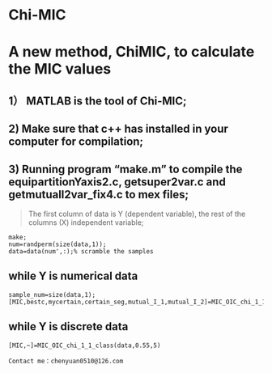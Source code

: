 # Chi-MIC
# A new method, ChiMIC, to calculate the MIC values

## 1） MATLAB is the tool of Chi-MIC;    
## 2)  Make sure that c++ has installed in your computer for compilation;   
## 3)  Running program “make.m” to compile the equipartitionYaxis2.c, getsuper2var.c and getmutualI2var_fix4.c to mex files;
> The first column of data is Y (dependent variable), the rest of the columns (X) independent variable;
    
    make;  
    num=randperm(size(data,1));   
    data=data(num',:);% scramble the samples  

## while Y is numerical data
    sample_num=size(data,1); 
    [MIC,bestc,mycertain,certain_seg,mutual_I_1,mutual_I_2]=MIC_OIC_chi_1_1(data,sample_num^0.55,5,sample_num);
    
## while Y is discrete data
    [MIC,~]=MIC_OIC_chi_1_1_class(data,0.55,5)
    
```
Contact me：chenyuan0510@126.com
```
